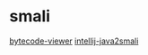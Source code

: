 # smali

[bytecode-viewer](https://github.com/Konloch/bytecode-viewer)
[intellij-java2smali](https://github.com/ollide/intellij-java2smali)
